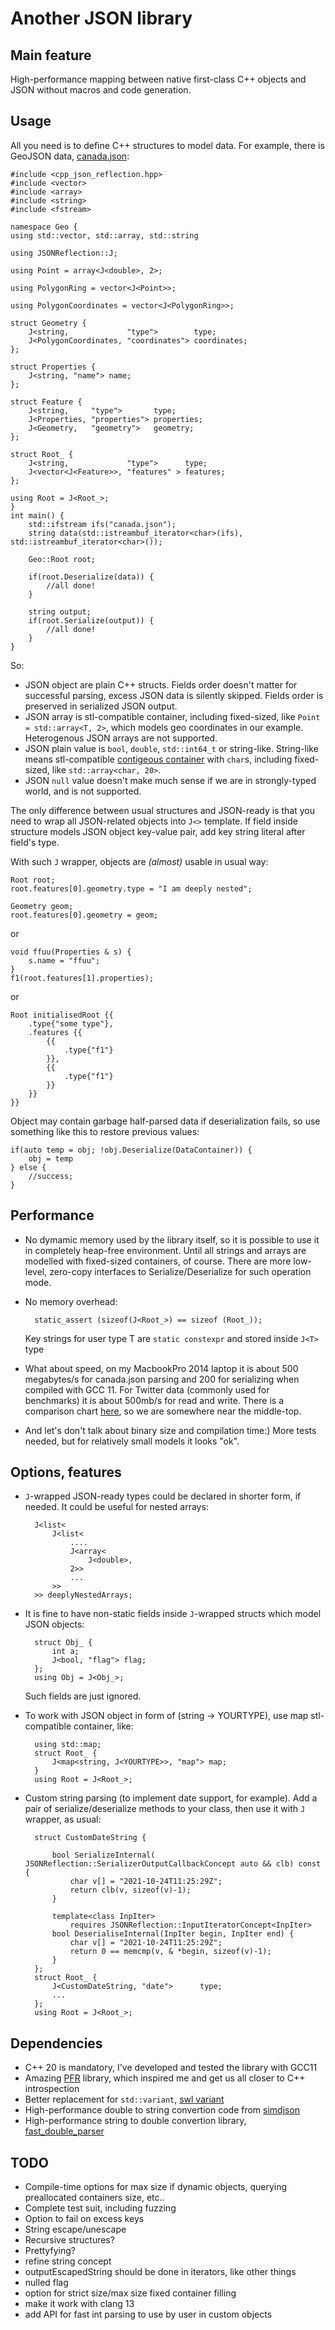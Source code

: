 # Another JSON library
## Main feature
High-performance mapping between native first-class C++ objects and JSON without macros and code generation.

## Usage
All you need is to define C++ structures to model data. 
For example, there is GeoJSON data, [canada.json](https://github.com/boostorg/json/blob/develop/bench/data/canada.json):

    #include <cpp_json_reflection.hpp>
    #include <vector>
    #include <array>
    #include <string>
    #include <fstream>

    namespace Geo {
    using std::vector, std::array, std::string

    using JSONReflection::J;

    using Point = array<J<double>, 2>;
    
    using PolygonRing = vector<J<Point>>;
    
    using PolygonCoordinates = vector<J<PolygonRing>>;
    
    struct Geometry {
        J<string,             "type">        type;
        J<PolygonCoordinates, "coordinates"> coordinates;
    };

    struct Properties {
        J<string, "name"> name;
    };

    struct Feature {
        J<string,     "type">       type;
        J<Properties, "properties"> properties;
        J<Geometry,   "geometry">   geometry;
    };

    struct Root_ {
        J<string,             "type">      type;
        J<vector<J<Feature>>, "features" > features;
    };

    using Root = J<Root_>;
    }
    int main() {
        std::ifstream ifs("canada.json");
        string data(std::istreambuf_iterator<char>(ifs), std::istreambuf_iterator<char>());
        
        Geo::Root root;

        if(root.Deserialize(data)) {
            //all done!
        }

        string output;
        if(root.Serialize(output)) {
            //all done!
        }
    }

So:
- JSON object are plain C++ structs. Fields order doesn't matter for successful parsing, excess JSON data is silently skipped. Fields order is preserved in serialized JSON output.
- JSON array is stl-compatible container, including fixed-sized, like ```Point = std::array<T, 2>```, which models  geo coordinates in our example. Heterogenous JSON arrays are not supported.
- JSON plain value is ```bool```, ```double```, ```std::int64_t``` or string-like. String-like means stl-compatible [contigeous container](https://en.cppreference.com/w/cpp/named_req/ContiguousContainer) with ```char```s, including fixed-sized, like ```std::array<char, 20>```. 
- JSON ```null``` value doesn't make much sense if we are in strongly-typed world, and is not supported.

The only difference between usual structures and JSON-ready is that you need to wrap all JSON-related objects into ```J<>``` template. If field inside structure models JSON object key-value pair, add key string literal after field's type.

With such ```J``` wrapper, objects are *(almost)* usable in usual way:

    Root root;
    root.features[0].geometry.type = "I am deeply nested";
    
    Geometry geom;
    root.features[0].geometry = geom;

or

    void ffuu(Properties & s) {
        s.name = "ffuu";
    }
    f1(root.features[1].properties);

or 

    Root initialisedRoot {{
        .type{"some type"},
        .features {{
            {{
                .type{"f1"}
            }},
            {{
                .type{"f1"}
            }}
        }}
    }}

Object may contain garbage half-parsed data if deserialization fails, so use something like this to restore previous values:
    
    if(auto temp = obj; !obj.Deserialize(DataContainer)) {
        obj = temp
    } else {
        //success;
    }

## Performance

- No dymamic memory used by the library itself, so it is possible to use it in completely heap-free environment. Until all strings and arrays are modelled with fixed-sized containers, of course. There are more low-level, zero-copy interfaces to Serialize/Deserialize for such operation mode.

- No memory overhead:

        static_assert (sizeof(J<Root_>) == sizeof (Root_));

    Key strings for user type T are ```static constexpr``` and stored inside ```J<T>``` type

- What about speed, on my MacbookPro 2014 laptop it is about 500 megabytes/s for canada.json parsing and 200 for serializing when compiled with GCC 11. For Twitter data (commonly used for benchmarks) it is about 500mb/s for read and write. There is a comparison chart [here](http://vinniefalco.github.io/doc/json/json/benchmarks.html#json.benchmarks.parse_numbers_json), so we are somewhere near the middle-top.

- And let's don't talk about binary size and compilation time:) More tests needed, but for relatively small models it looks "ok".

## Options, features

- ```J```-wrapped JSON-ready types could be declared in shorter form, if needed. It could be useful for nested arrays:

        J<list<
            J<list<
                ....
                J<array<
                    J<double>,
                2>>
                ...
            >>
        >> deeplyNestedArrays;
- It is fine to have non-static fields inside ```J```-wrapped structs which model JSON objects:
        
        struct Obj_ {
            int a;
            J<bool, "flag"> flag;
        };
        using Obj = J<Obj_>;

    Such fields are just ignored. 

- To work with JSON object in form of (string -> YOURTYPE), use map stl-compatible container, like:

        using std::map;
        struct Root_ {
            J<map<string, J<YOURTYPE>>, "map"> map;
        }
        using Root = J<Root_>;

- Custom string parsing (to implement date support, for example). Add a pair of serialize/deserialize methods to your class, then use it with  ```J``` wrapper, as usual:

        struct CustomDateString {

            bool SerializeInternal( JSONReflection::SerializerOutputCallbackConcept auto && clb) const {
                char v[] = "2021-10-24T11:25:29Z";
                return clb(v, sizeof(v)-1);
            }

            template<class InpIter> 
                requires JSONReflection::InputIteratorConcept<InpIter>
            bool DeserialiseInternal(InpIter begin, InpIter end) {
                char v[] = "2021-10-24T11:25:29Z";
                return 0 == memcmp(v, & *begin, sizeof(v)-1);
            }
        };
        struct Root_ {
            J<CustomDateString, "date">      type;
            ...
        };
        using Root = J<Root_>;



## Dependencies

- C++ 20 is mandatory, I've developed and tested the library with GCC11
- Amazing [PFR](https://github.com/boostorg/pfr) library, which inspired me and get us all closer to C++ introspection 
- Better replacement for ```std::variant```, [swl variant](https://github.com/groundswellaudio/swl-variant)
- High-performance double to string convertion code from [simdjson](https://github.com/simdjson/simdjson/blob/master/src/to_chars.cpp)
- High-performance string to double convertion library, [fast_double_parser](https://github.com/lemire/fast_double_parser)

## TODO
- Compile-time options for max size if dynamic objects, querying preallocated containers size, etc..
- Complete test suit, including fuzzing
- Option to fail on excess keys
- String escape/unescape
- Recursive structures?
- Prettyfying?
- refine string concept
- outputEscapedString should be done in iterators, like other things
- nulled flag
- option for strict size/max size fixed container filling
- make it work with clang 13
- add API for fast int parsing to use by user in custom objects
